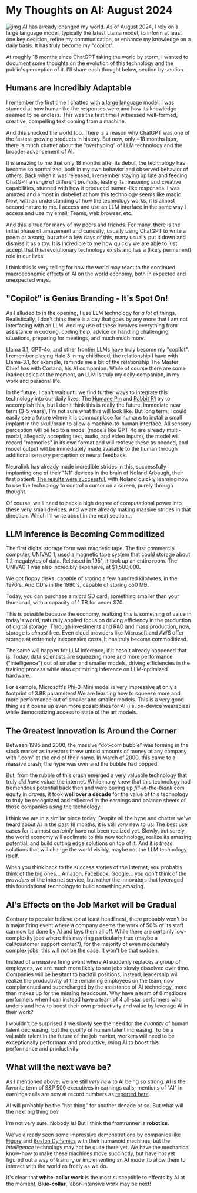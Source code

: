 # My Thoughts on AI: August 2024
![img](https://i.imgur.com/d47WcIu.jpeg)
AI has already changed my world. As of August 2024, I rely on a large language model, typically the latest Llama model, to inform at least one key decision, refine my communication, or enhance my knowledge on a daily basis. It has truly become my "copilot". 

At roughly 18 months since ChatGPT taking the world by storm, I wanted to document some thoughts on the evolution of this technology and the public's perception of it. I'll share each thought below, section by section.

## Humans are Incredibly Adaptable
I remember the first time I chatted with a large language model. I was stunned at how humanlike the responses were and how its knowledge seemed to be endless. This was the first time I witnessed well-formed, creative, compelling text coming from a machine. 

And this shocked the world too. There is a reason why ChatGPT was one of the fastest growing products in history. But now, only ~18 months later, there is much chatter about the "overhyping" of LLM technology and the broader advancement of AI. 

It is amazing to me that only 18 months after its debut, the technology has become so normalized, both in my own behavior and observed behavior of others. Back when it was released, I remember staying up late and feeding ChatGPT a range of different prompts, testing its reasoning and creative capabilities, stunned with how it produced human-like responses. I was amazed and almost in disbelief at how this technology seems like magic. Now, with an understanding of how the technology works, it is almost second nature to me. I access and use an LLM interface in the same way I access and use my email, Teams, web browser, etc.

And this is true for many of my peers and friends. For many, there is the initial phase of amazement and curiosity, usually using ChatGPT to write a poem or a song; but after a few days of this, many usually put it down and dismiss it as a toy. It is incredible to me how quickly we are able to just accept that this revolutionary technology exists and has a (likely permanent) role in our lives. 

I think this is very telling for how the world may react to the continued macroeconomic effects of AI on the world economy, both in expected and unexpected ways.

## "Copilot" is Genius Branding - It's Spot On!
As I alluded to in the opening, I use LLM technology for *a lot* of things. Realistically, I don't think there is a day that goes by any more that I am not interfacing with an LLM. And my use of these involves everything from assistance in cooking, coding help, advice on handling challenging situations, preparing for meetings, and much much more.

Llama 3.1, GPT-4o, and other frontier LLMs have truly become my "copilot". I remember playing Halo 3 in my childhood; the relationship I have with Llama-3.1, for example, reminds me a bit of the relationship The Master Chief has with Cortana, his AI companion. While of course there are some inadequacies at the moment, an LLM is truly my daily companion, in my work and personal life. 

In the future, I can't wait until we find further ways to integrate this technology into our daily lives. The [Humane Pin](https://humane.com/) and [Rabbit R1](https://www.rabbit.tech/) try to accomplish this, but I don't think this is really the future. Immediate near term (3-5 years), I'm not sure what this will look like. But long term, I could easily see a future where it is commonplace for humans to install a small implant in the skull/brain to allow a machine-to-human interface. All sensory perception will be fed to a model (models like GPT-4o are already multi-modal, allegedly accepting text, audio, and video inputs), the model will record "memories" in its own format and will retrieve these as needed, and model output will be immediately made available to the human through additional sensory perception or neural feedback.

Neuralink has already made incredible strides in this, successfully implanting one of their "N1" devices in the brain of Noland Arbaugh, their first patient. [The results were successful](https://neuralink.com/blog/prime-study-progress-update/), with Noland quickly learning how to use the technology to control a cursor on a screen, purely through thought.

Of course, we'll need to pack a high degree of computational power into these very small devices. And we are already making massive strides in that direction. Which I'll write about in the next section...

## LLM Inference is Becoming Commoditized
The first digital storage form was magnetic tape. The first commercial computer, UNIVAC 1, used a magnetic tape system that could storage about 1.2 megabytes of data. Released in 1951, it took up an entire room. The UNIVAC 1 was also incredibly expensive, at $1,500,000.

We got floppy disks, capable of storing a few hundred kilobytes, in the 1970's. And CD's in the 1980's, capable of storing 650 MB.

Today, you can purchase a micro SD card, something smaller than your thumbnail, with a capacity of 1 TB for under $70.

This is possible because the economy, realizing this is something of value in today's world, naturally applied focus on driving efficiency in the production of digital storage. Through investments and R&D and mass production, now, storage is *almost* free. Even cloud providers like Microsoft and AWS offer storage at extremely inexpensive costs. It has truly become commoditized.

The same will happen for LLM inference, if it hasn't already happened that is. Today, data scientists are squeezing more and more performance ("intelligence") out of smaller and smaller models, driving efficiencies in the training process while also optimizing inference on LLM-optimized hardware. 

For example, Microsoft's Phi-3-Mini model is very impressive at only a footprint of 3.8B parameters! We are learning how to squeeze more and more performance out of smaller and smaller models. This is a very good thing as it opens up even more possibilities for AI (i.e. on-device wearables) while democratizing access to state of the art models.

## The Greatest Innovation is Around the Corner
Between 1995 and 2000, the massive "dot-com bubble" was forming in the stock market as investors threw untold amounts of money at any company with ".com" at the end of their name. In March of 2000, this came to a massive crash; the hype was over and the bubble had popped.

But, from the rubble of this crash emerged a very valuable technology that truly *did have value*: the internet. While many knew that this technology had tremendous potential back then and were buying up *fill-in-the-blank*.com equity in droves, it took **well over a decade** for the value of this technology to truly be recognized and reflected in the earnings and balance sheets of those companies *using* the technology.

I think we are in a similar place today. Despite all the hype and chatter we've heard about AI in the past 18 months, it is still *very* new to us. The best use cases for it almost *certainly* have not been realized yet. Slowly, but surely, the world economy will acclimate to this new technology, realize its amazing potential, and build cutting edge solutions on top of it. And it is *these* solutions that will change the world visibly, maybe not the LLM technology itself.

When you think back to the success stories of the internet, you probably think of the big ones... Amazon, Facebook, Google... you *don't* think of the *providers* of the internet service, but rather the innovators that leveraged this foundational technology to build something amazing.

## AI's Effects on the Job Market will be Gradual
Contrary to popular believe (or at least headlines), there probably won't be a major firing event where a company deems the work of 50% of its staff can now be done by AI and lays them all off. While there are certainly low-complexity jobs where this may ring particularly true (maybe a call/customer support center?), for the majority of even moderately complex jobs, this will not be the case. It won't be that sudden.

Instead of a massive firing event where AI suddenly replaces a group of employees, we are much more likely to see jobs slowly dissolved over time. Companies will be hesitant to backfill positions; instead, leadership will realize the productivity of the remaining employees on the team, now complimented and supercharged by the assistance of AI technology, more than makes up for the missing headcount. Why have a team of 8 mediocre performers when I can instead have a team of 4 all-star performers who understand how to boost their own productivity and value by leverage AI in their work?

I wouldn't be surprised if we slowly see the need for the *quantity* of human talent decreasing, but the *quality* of human talent increasing. To be a valuable talent in the future of the job market, workers will need to be exceptionally performant and productive, using AI to boost this performance and productivity.


## What will the next wave be? 
As I mentioned above, we are still *very new* to AI being so strong. AI is the favorite term of S&P 500 executives in earnings calls; mentions of "AI" in earnings calls are now at record numbers as [reported here](https://insight.factset.com/highest-number-of-sp-500-companies-citing-ai-on-earnings-calls-over-past-10-years). 

AI will probably be the "hot thing" for another decade or so. But what will the next big thing be?

I'm not very sure. Nobody is! But I think the frontrunner is **robotics**.

We've already seen some impressive demonstrations by companies like [Figure](https://www.figure.ai/) and [Boston Dynamics](https://bostondynamics.com/atlas/) with their humanoid machines, but the *intelligence* technology may not be quite there yet. We have the mechanical know-how to make these machines move succinctly, but have not yet figured out a way of training or implementing an AI model to allow them to interact with the world as freely as we do.

It's clear that **white-collar work** is the most susceptible to effects by AI at the moment. **Blue-collar**, labor-intensive work may be next!